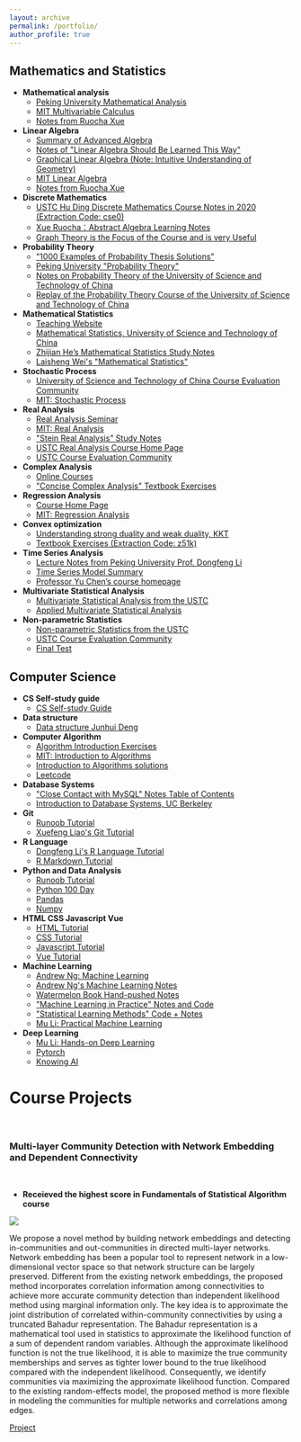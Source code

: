 ```yaml
---
layout: archive
permalink: /portfolio/
author_profile: true
---
```


## Mathematics and Statistics

- **Mathematical analysis**
  - [Peking University Mathematical Analysis](http://faculty.bicmr.pku.edu.cn/~zhennan/teaching/MA18/index.html)
  - [MIT Multivariable Calculus](https://www.bilibili.com/video/BV1Us411B7tn/?from=search&seid=8744076019470883344&spm_id_from=333.337.0.0)
  - [Notes from Ruocha Xue](https://zhuanlan.zhihu.com/p/36244377)
- **Linear Algebra**
  - [Summary of Advanced Algebra](home.ustc.edu.cn/~zhengjiming/2020/05/13/linealgbra/#向量空间)
  - [Notes of "Linear Algebra Should Be Learned This Way"](https://lam8da.github.io/2019/07/22/linear-algebra-done-right-notes1/)
  - [Graphical Linear Algebra (Note: Intuitive Understanding of Geometry)](https://mathpretty.com/9172.html)
  - [MIT Linear Algebra](https://www.bilibili.com/video/BV1ix411f7Yp/?from=search&seid=5444004264461430011&spm_id_from=333.337.0.0)
  - [Notes from Ruocha Xue](https://zhuanlan.zhihu.com/p/35567667)
- **Discrete Mathematics**
  - [USTC Hu Ding Discrete Mathematics Course Notes in 2020 (Extraction Code: cse0)](https://rec.ustc.edu.cn/share/e81c7080-8bde-11eb-b2c3-51119829739d)
  - [Xue Ruocha：Abstract Algebra Learning Notes](https://zhuanlan.zhihu.com/p/30384157?group_id=906969603532791808)
  - [Graph Theory is the Focus of the Course and is very Useful](https://www.bilibili.com/video/BV1Kx411f7bL/?from=search&seid=9392136171329022461&spm_id_from=333.337.0.0)
- **Probability Theory**
  - ["1000 Examples of Probability Thesis Solutions"](https://www.kdocs.cn/l/cvdXahMn9wWa)
  - [Peking University "Probability Theory"](https://www.math.pku.edu.cn/teachers/dayue/Homepage/instruction.htm)
  - [Notes on Probability Theory of the University of Science and Technology of China](http://home.ustc.edu.cn/~quantumslayer/file/note/Notes_Probability.pdf)
  - [Replay of the Probability Theory Course of the University of Science and Technology of China](http://home.ustc.edu.cn/~quantumslayer/file/Blackboard/001143.02.2020SP.html)
- **Mathematical Statistics**
  - [Teaching Website](https://course.ustc.edu.cn/portal)
  - [Mathematical Statistics, University of Science and Technology of China](https://www.bilibili.com/video/BV1Zq4y1C7Bs?from=search&seid=13949561874161551561&spm_id_from=333.337.0.0)
  - [Zhijian He’s Mathematical Statistics Study Notes](https://bookdown.org/hezhijian/book/#section-1)
  - [Laisheng Wei's "Mathematical Statistics"](https://www.doc88.com/p-1496457237964.html)
- **Stochastic Process**
  - [University of Science and Technology of China Course Evaluation Community](https://icourse.club/course/2092/)
  - [MIT: Stochastic Process](https://www.youtube.com/watch?v=7CYXy9J4Aao&list=PLEEF5322B331C1B98)
- **Real Analysis**
  - [Real Analysis Seminar](https://www.bilibili.com/video/BV17v41177U5/?spm_id_from=333.999.0.0)
  - [MIT: Real Analysis](https://www.youtube.com/watch?v=LY7YmuDbuW0&list=PLUl4u3cNGP61O7HkcF7UImpM0cR_L2gSw)
  - ["Stein Real Analysis" Study Notes](https://zhuanlan.zhihu.com/p/31982152)
  - [USTC Real Analysis Course Home Page](http://staff.ustc.edu.cn/~jwguo/teaching/real/2020spring.html)
  - [USTC Course Evaluation Community](https://icourse.club/course/2059/)
- **Complex Analysis**
  - [Online Courses](https://www.youtube.com/watch?v=dEu5ie25U0Y&list=PLBh2i93oe2qtIc75sLYaVEBt0QNqVbdmZ)
  - ["Concise Complex Analysis" Textbook Exercises](https://max.book118.com/html/2018/0218/153640885.shtm)
- **Regression Analysis**
  - [Course Home Page](http://staff.ustc.edu.cn/~ynyang/2022/)
  - [MIT: Regression Analysis](https://www.youtube.com/watch?v=l1kLCrxL9Hk)
- **Convex optimization**
  - [Understanding strong duality and weak duality, KKT](https://blog.csdn.net/Cyril_KI/article/details/107741019)
  - [Textbook Exercises (Extraction Code: z51k)](https://pan.baidu.com/share/init?surl=6opk1PtsbH7xrALYKI3mkA)
- **Time Series Analysis**
  - [Lecture Notes from Peking University Prof. Dongfeng Li](https://www.math.pku.edu.cn/teachers/lidf/course/atsa/atsanotes/html/_atsanotes/)
  - [Time Series Model Summary](https://zhuanlan.zhihu.com/p/284014497)
  - [Professor Yu Chen’s course homepage](http://staff.ustc.edu.cn/~cyu/teach/TimeSeries/ts.htm)
- **Multivariate Statistical Analysis**
  - [Multivariate Statistical Analysis from the USTC](http://staff.ustc.edu.cn/~zwp/teach/MVA/mva.htm)
  - [Applied Multivariate Statistical Analysis](https://www.youtube.com/watch?v=uvy37NYDb5Y&list=PLugR2r-GFd_DxK7anKgX6H7AkKhuG6Pv9)
- **Non-parametric Statistics**
  - [Non-parametric Statistics from the USTC](http://staff.ustc.edu.cn/~zwp/teach/nonpar/nonpar.htm)
  - [USTC Course Evaluation Community](https://icourse.club/course/6793/)
  - [Final Test](https://icourse.club/uploads/files/c52431401c5a8c381f9a688678db37ff24fcc8af.pdf)

## Computer Science

- **CS Self-study guide**
  - [CS Self-study Guide](https://csdiy.wiki/#_8)
- **Data structure**
  - [Data structure Junhui Deng](https://dsa.cs.tsinghua.edu.cn/~deng/ds/index.htm)
- **Computer Algorithm**
  - [Algorithm Introduction Exercises](https://github.com/dandanJing/computer/tree/master/books/%E7%AE%97%E6%B3%95%E5%AF%BC%E8%AE%BA)
  - [MIT: Introduction to Algorithms](https://www.bilibili.com/video/BV1Kx411f7bL/?from=search&seid=9392136171329022461&spm_id_from=333.337.0.0)
  - [Introduction to Algorithms solutions](https://ita.skanev.com/index.html)
  - [Leetcode](https://leetcode.com/)
- **Database Systems**
  - ["Close Contact with MySQL" Notes Table of Contents](https://zhangjia.io/682.html)
  - [Introduction to Database Systems, UC Berkeley](https://cs186berkeley.net/sp21/)
- **Git**
  - [Runoob Tutorial](https://www.runoob.com/git/git-remote-repo.html)
  - [Xuefeng Liao's Git Tutorial](https://www.liaoxuefeng.com/wiki/896043488029600/898732864121440)
- **R Language**
  - [Dongfeng Li's R Language Tutorial](https://www.math.pku.edu.cn/teachers/lidf/docs/Rbook/html/_Rbook/)
  - [R Markdown Tutorial](https://rstudio.github.io/visual-markdown-editing/)
- **Python and Data Analysis**
  - [Runoob Tutorial](https://www.runoob.com/)
  - [Python 100 Day](https://github.com/jackh001/python100Day)
  - [Pandas](https://www.gairuo.com/p/pandas-data-structure)
  - [Numpy](https://zhuanlan.zhihu.com/p/73295997)
- **HTML CSS Javascript Vue**
  - [HTML Tutorial](https://www.bilibili.com/video/BV1vs411M7aT/?spm_id_from=333.337.search-card.all.click&vd_source=e23f64442560de83400d923391ddd45b)
  - [CSS Tutorial](https://www.bilibili.com/video/BV1bW411R7hg/?spm_id_from=333.788.recommend_more_video.-1&vd_source=e23f64442560de83400d923391ddd45b)
  - [Javascript Tutorial](https://www.bilibili.com/video/BV1Jt411D7j6/?spm_id_from=333.788.recommend_more_video.-1&vd_source=e23f64442560de83400d923391ddd45b)
  - [Vue Tutorial](https://www.bilibili.com/video/BV1QA4y1d7xf/?spm_id_from=333.337.search-card.all.click&vd_source=e23f64442560de83400d923391ddd45b)
- **Machine Learning**
  - [Andrew Ng: Machine Learning](https://www.bilibili.com/video/BV1Pa411X76s/?spm_id_from=333.337.search-card.all.click)
  - [Andrew Ng's Machine Learning Notes](http://www.ai-start.com/ml2014/)
  - [Watermelon Book Hand-pushed Notes](https://github.com/Sophia-11/Machine-Learning-Notes/)
  - ["Machine Learning in Practice" Notes and Code](https://kyonhuang.top/Machine-learning-in-action-notes/#/)
  - ["Statistical Learning Methods" Code + Notes](https://github.com/SmirkCao/Lihang)
  - [Mu Li: Practical Machine Learning](https://www.bilibili.com/video/BV13U4y1N7Uo/?spm_id_from=333.999.0.0&vd_source=e23f64442560de83400d923391ddd45b)
- **Deep Learning**
  - [Mu Li: Hands-on Deep Learning](https://www.bilibili.com/video/BV1oX4y137bC/?spm_id_from=333.788.recommend_more_video.0&vd_source=e23f64442560de83400d923391ddd45b)
  - [Pytorch](https://pytorch.org/)
  - [Knowing AI](https://space.bilibili.com/237111975)


# Course Projects
<br>

### Multi-layer Community Detection with Network Embedding and Dependent Connectivity 

<br>

- **Receieved the highest score in Fundamentals of Statistical Algorithm course**

![](https://github.com/gzt9775/gzt9775.github.io/blob/master/_portfolio/NEM.png)

We propose a novel method by building network embeddings and detecting in-communities and out-communities in directed multi-layer networks. Network embedding has been a popular tool to represent network in a low-dimensional vector space so that network structure can be largely preserved. Different from the existing network embeddings, the proposed method incorporates correlation information among connectivities to achieve more accurate community detection than independent likelihood method using marginal information only. The key idea is to approximate the joint distribution of correlated within-community connectivities by using a truncated Bahadur representation. The Bahadur representation is a mathematical tool used in statistics to approximate the likelihood function of a sum of dependent random variables. Although the approximate likelihood function is not the true likelihood, it is able to maximize the true community memberships and serves as tighter lower bound to the true likelihood compared with the independent likelihood. Consequently, we identify communities via maximizing the approximate likelihood function. Compared to the existing random-effects model, the proposed method is more flexible in modeling the communities for multiple networks and correlations among edges.

[Project](https://github.com/gzt9775/gzt9775.github.io/tree/master/_portfolio/project.zip)




